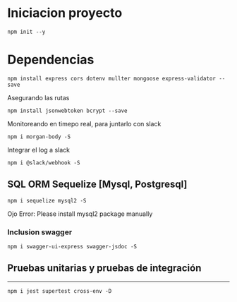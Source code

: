 # Iniciacion proyecto

```shell
npm init --y
```

# Dependencias

```shell
npm install express cors dotenv mullter mongoose express-validator --save
```

Asegurando las rutas

```shell
npm install jsonwebtoken bcrypt --save
```

Monitoreando en timepo real, para juntarlo con slack

```shell
npm i morgan-body -S
```

Integrar el log a slack

```shell
npm i @slack/webhook -S
```

## SQL ORM Sequelize [Mysql, Postgresql]

```shell
npm i sequelize mysql2 -S
```

Ojo Error: Please install mysql2 package manually

### Inclusion swagger

```shell
npm i swagger-ui-express swagger-jsdoc -S
```

## Pruebas unitarias y pruebas de integraci&oacute;n
***
```shell
npm i jest supertest cross-env -D
```